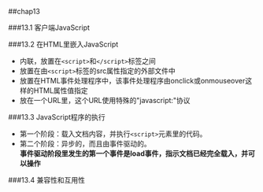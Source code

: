 ##chap13  

###13.1 客户端JavaScript  


###13.2 在HTML里嵌入JavaScript  
+ 内联，放置在`<script>`和`</script>`标签之间  
+ 放置在由`<script>`标签的src属性指定的外部文件中  
+ 放置在HTML事件处理程序中，该事件处理程序由onclick或onmouseover这样的HTML属性值指定  
+ 放在一个URL里，这个URL使用特殊的"javascript:"协议  


###13.3 JavaScript程序的执行   
+ 第一个阶段：载入文档内容，并执行`<script>`元素里的代码。  
+ 第二个阶段：异步的，而且由事件驱动的。  
**事件驱动阶段里发生的第一个事件是load事件，指示文档已经完全载入，并可以操作**  


###13.4 兼容性和互用性  
